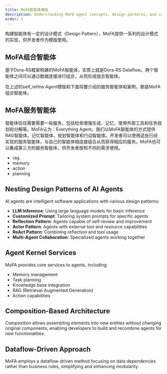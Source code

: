 ```yaml
---
title: MoFA智能体模版
description: Understanding MoFA agent concepts, design patterns, and composition
order: 1
---
```



构建智能体有一定的设计模式（Design Pattern），MoFA提供一系列的设计模式的实现，供开发者作为模版使用。


## MoFA组合智能体

基于Dora-RS框架构建的MoFA智能体，实质上就是Dora-RS Dataflow。两个智能体之间可以通过数据连接进行组合，从而形成组合智能体。

在上述的self_refine Agent模版和下面将要介绍的服务智能体和案例，都是MoFA组合智能体。

## MoFA服务智能体

智能体往往需要需要一些服务，包括检索增强生成，记忆，使用外部工具和任务规划和分解等。MoFA认为：Everything Agent。我们以MoFA智能体的方式提供RAG智能体，记忆智能体，规划智能体和行动智能体。开发者可以使用这些已经实现的服务智能体，与自己的智能体相连接组合从而获得相应的服务。MoFA也可以集成第三方的服务智能体，供开发者按照不同的需求使用。

- rag
- memory
- action
- planning

## Nesting Design Patterns of AI Agents

AI agents are intelligent software applications with various design patterns:

- **LLM Inference**: Using large language models for basic inference
- **Customized Prompt**: Tailoring system prompts for specific agents
- **Reflection Pattern**: Agents capable of self-review and improvement
- **Actor Pattern**: Agents with external tool and resource capabilities
- **ReAct Pattern**: Combining reflection and tool usage
- **Multi-Agent Collaboration**: Specialized agents working together

## Agent Kernel Services

MoFA provides core services to agents, including:
- Memory management
- Task planning
- Knowledge base integration
- RAG (Retrieval-Augmented Generation)
- Action capabilities

## Composition-Based Architecture

Composition allows assembling elements into new entities without changing original components, enabling developers to build and recombine agents for new functionalities.

## Dataflow-Driven Approach

MoFA employs a dataflow-driven method focusing on data dependencies rather than business rules, simplifying and enhancing modularity.
